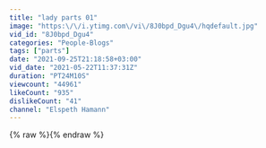 ```yaml
---
title: "lady parts 01"
image: "https:\/\/i.ytimg.com\/vi\/8J0bpd_Dgu4\/hqdefault.jpg"
vid_id: "8J0bpd_Dgu4"
categories: "People-Blogs"
tags: ["parts"]
date: "2021-09-25T21:18:58+03:00"
vid_date: "2021-05-22T11:37:31Z"
duration: "PT24M10S"
viewcount: "44961"
likeCount: "935"
dislikeCount: "41"
channel: "Elspeth Hamann"
---
```

{% raw %}{% endraw %}
